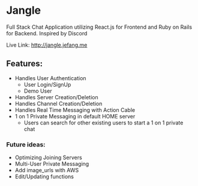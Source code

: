 # Jangle 

Full Stack Chat Application utilizing React.js for Frontend and Ruby on Rails for Backend. Inspired by Discord

Live Link: http://jangle.jefang.me

## Features:
* Handles User Authentication
  * User Login/SignUp
  * Demo User 
* Handles Server Creation/Deletion 
* Handles Channel Creation/Deletion 
* Handles Real Time Messaging with Action Cable
* 1 on 1 Private Messaging in default HOME server
  - Users can search for other existing users to start a 1 on 1 private chat

### Future ideas:
* Optimizing Joining Servers
* Multi-User Private Messaging
* Add image_urls with AWS
* Edit/Updating functions
